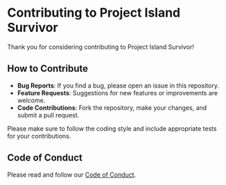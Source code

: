 # Contributing to Project Island Survivor

Thank you for considering contributing to Project Island Survivor!

## How to Contribute

- **Bug Reports**: If you find a bug, please open an issue in this repository.
- **Feature Requests**: Suggestions for new features or improvements are welcome.
- **Code Contributions**: Fork the repository, make your changes, and submit a pull request.

Please make sure to follow the coding style and include appropriate tests for your contributions.

## Code of Conduct

Please read and follow our [Code of Conduct](CODE_OF_CONDUCT.md).
